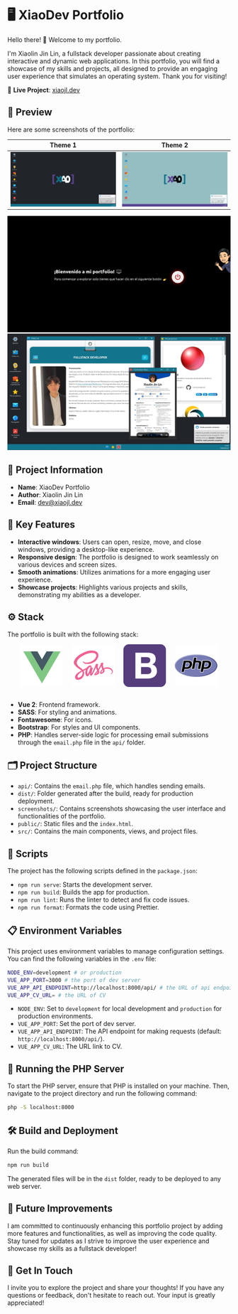 # 🖥️ XiaoDev Portfolio

Hello there! 👋 Welcome to my portfolio. 

I'm Xiaolin Jin Lin, a fullstack developer passionate about creating interactive and dynamic web applications. In this portfolio, you will find a showcase of my skills and projects, all designed to provide an engaging user experience that simulates an operating system. Thank you for visiting!

🔗 **Live Project**: [xiaojl.dev](https://xiaojl.dev)

## 📸 Preview

Here are some screenshots of the portfolio:

| Theme 1 | Theme 2 |
|---------------|---------------|
| ![Screenshot 1](screenshots/screenshot-1.jpeg) | ![Screenshot 2](screenshots/screenshot-2.jpeg) |

![Screenshot 3](screenshots/screenshot-3.jpeg)
![Screenshot 4](screenshots/screenshot-4.jpeg)

## 📄 Project Information

- **Name**: XiaoDev Portfolio
- **Author**: Xiaolin Jin Lin
- **Email**: [dev@xiaojl.dev](mailto:dev@xiaojl.dev)

## 🌟 Key Features

- **Interactive windows**: Users can open, resize, move, and close windows, providing a desktop-like experience.
- **Responsive design**: The portfolio is designed to work seamlessly on various devices and screen sizes.
- **Smooth animations**: Utilizes animations for a more engaging user experience.
- **Showcase projects**: Highlights various projects and skills, demonstrating my abilities as a developer.

## ⚙️ Stack

The portfolio is built with the following stack:

<div style="display: flex; justify-content: center; align-items: center;">
  <img src="src/assets/icons/vue.png" alt="Vue" style="margin: 0 10px;" />
  <img src="src/assets/icons/sass.png" alt="Sass" style="margin: 0 10px;" />
  <img src="src/assets/icons/bootstrap.png" alt="Bootstrap" style="margin: 0 10px;" />
  <img src="src/assets/icons/php.png" alt="PHP" style="margin: 0 10px;" />
</div>
<br/>

- **Vue 2**: Frontend framework.
- **SASS**: For styling and animations.
- **Fontawesome**: For icons.
- **Bootstrap**: For styles and UI components.
- **PHP**: Handles server-side logic for processing email submissions through the `email.php` file in the `api/` folder.

## 🗂️ Project Structure

- `api/`: Contains the `email.php` file, which handles sending emails.
- `dist/`: Folder generated after the build, ready for production deployment.
- `screenshots/`: Contains screenshots showcasing the user interface and functionalities of the portfolio.
- `public/`: Static files and the `index.html`.
- `src/`: Contains the main components, views, and project files.

## 🚀 Scripts

The project has the following scripts defined in the `package.json`:

- `npm run serve`: Starts the development server.
- `npm run build`: Builds the app for production.
- `npm run lint`: Runs the linter to detect and fix code issues.
- `npm run format`: Formats the code using Prettier.

## 📋 Environment Variables

This project uses environment variables to manage configuration settings. You can find the following variables in the `.env` file:

```bash
NODE_ENV=development # or production
VUE_APP_PORT=3000 # the port of dev server
VUE_APP_API_ENDPOINT=http://localhost:8000/api/ # the URL of api endpoint
VUE_APP_CV_URL= # the URL of CV
```

- `NODE_ENV`: Set to `development` for local development and `production` for production environments.
- `VUE_APP_PORT`: Set the port of dev server.
- `VUE_APP_API_ENDPOINT`: The API endpoint for making requests (default: `http://localhost:8000/api/`).
- `VUE_APP_CV_URL`: The URL link to CV.

## 🔌 Running the PHP Server

To start the PHP server, ensure that PHP is installed on your machine. Then, navigate to the project directory and run the following command:

   ```bash
   php -S localhost:8000
   ```

## 🛠️ Build and Deployment

Run the build command:

   ```bash
   npm run build
   ```

The generated files will be in the `dist` folder, ready to be deployed to any web server.

## 🚀 Future Improvements

I am committed to continuously enhancing this portfolio project by adding more features and functionalities, as well as improving the code quality. Stay tuned for updates as I strive to improve the user experience and showcase my skills as a fullstack developer!

## 🤝 Get In Touch

I invite you to explore the project and share your thoughts! If you have any questions or feedback, don't hesitate to reach out. Your input is greatly appreciated!
